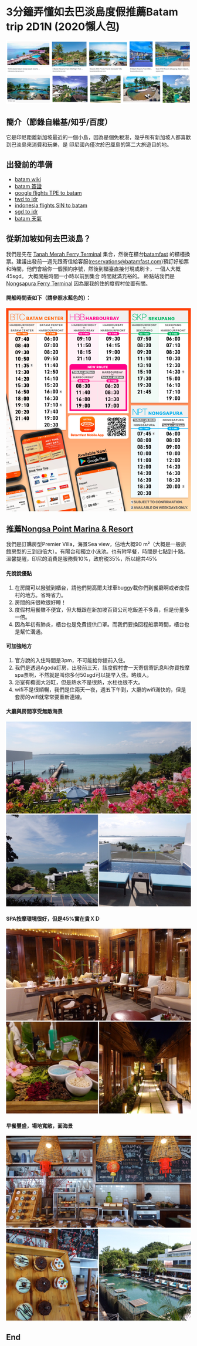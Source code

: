 # 3分鐘弄懂如去巴淡島度假推薦Batam trip 2D1N (2020懶人包)
![f1](https://github.com/HCH1/blog/blob/master/fig/batam1.png)

## 簡介（節錄自維基/知乎/百度）
它是印尼距離新加坡最近的一個小島，因為是個免稅港，幾乎所有新加坡人都喜歡到巴淡島來消費和玩樂，是 印尼國內僅次於巴厘島的第二大旅遊目的地。

## 出發前的準備
- [batam wiki](https://www.google.com.tw/search?source=hp&ei=JzIkXMrUB42y9QOcxZ6YAg&q=batam+wiki)
- [batam 簽證](https://www.google.com.tw/search?source=hp&ei=JzIkXMrUB42y9QOcxZ6YAg&q=batam+簽證)
- [google flights TPE to batam](https://www.google.com.tw/search?source=hp&ei=JzIkXMrUB42y9QOcxZ6YAg&q=google+flights+TPE+to+batam)
- [twd to idr](https://www.google.com.tw/search?source=hp&ei=JzIkXMrUB42y9QOcxZ6YAg&q=twd+to+idr)
- [indonesia flights SIN to batam](https://www.google.com.tw/search?source=hp&ei=JzIkXMrUB42y9QOcxZ6YAg&q=google+flights+SIN+to+batam)
- [sgd to idr](https://www.google.com.tw/search?source=hp&ei=JzIkXMrUB42y9QOcxZ6YAg&q=sgd+to+idr)
- [batam 天氣](https://www.google.com.tw/search?source=hp&ei=JzIkXMrUB42y9QOcxZ6YAg&q=batam+天氣)

## 從新加坡如何去巴淡島？
我們是先在
[Tanah Merah Ferry Terminal](https://www.google.com.sg/maps/place/Tanah+Merah+Ferry+Terminal/@1.301962,103.9756795,14.18z/data=!4m9!3m8!1s0x31da2346c8620243:0x2eb746bcdf6115d8!5m3!1s2020-02-15!4m1!1i2!8m2!3d1.3142959!4d103.988471)
集合，然後在櫃台[batamfast](https://www.batamfast.com/home/index.ashx)
的櫃檯換票。建議出發前一週先跟寄信給客服(reservations@batamfast.com)預訂好船票和時間，他們會給你一個預約序號，然後到櫃臺直接付現或刷卡，一個人大概45sgd。
大概開船時間一小時以前到集合 時間就滿充裕的。
終點站我們是[Nongsapura Ferry Terminal](https://www.google.com.sg/maps/place/Nongsapura+Ferry+Terminal/@1.1911892,104.0914151,15z/data=!4m9!3m8!1s0x0:0x3dd2efb10180b639!5m3!1s2020-02-15!4m1!1i2!8m2!3d1.1886483!4d104.0946114)
因為跟我的住的度假村位置有關。

#### 開船時間表如下（請參照水藍色的）：
![f1](https://github.com/HCH1/blog/blob/master/fig/batam2.png)

## 推薦[Nongsa Point Marina & Resort](https://www.google.com.sg/maps/place/Nongsa+Point+Marina+%26+Resort/@1.1923477,104.0998694,15z/data=!4m9!3m8!1s0x0:0x72eb926b1eac7770!5m3!1s2020-02-15!4m1!1i2!8m2!3d1.196004!4d104.0981734)

我們是訂購房型Premier Villa，海景Sea view，佔地大概90 m²（大概是一般旅館房型的三到四倍大）。有陽台和獨立小泳池。也有附早餐，時間是七點到十點。
溫馨提醒，印尼的消費是服務費10%，政府税35%，所以總共45%

#### 先說說優點
1. 在房間可以撥號到櫃台，請他們開高爾夫球車buggy載你們到餐廳啊或者度假村的地方。省時省力。
1. 房間的床很軟很好睡！
1. 度假村用餐雖不便宜，但大概跟在新加坡百貨公司吃飯差不多貴，但是份量多一倍。
1. 因為年初有肺炎，櫃台也是免費提供口罩。而我們要換回程船票時間，櫃台也是幫忙溝通。

#### 可加強地方
1. 官方說的入住時間是3pm，不可能給你提前入住。
1. 我們是透過Agoda訂房，出發前三天，該度假村會一天寄信寄訊息叫你買按摩spa票啊，不然就是叫你多付50sgd可以提早入住。略煩人。
1. 浴室有橢圓大浴缸，但是熱水不是很熱，水柱也很不大。
1. wifi不是很順暢，我們是住兩天一夜，週五下午到，大廳的wifi滿快的，但是套房的wifi就常常要重新連線。

#### 大廳與房間享受無敵海景
![f1](https://github.com/HCH1/blog/blob/master/fig/batam3.jpg)

#### SPA按摩環境很好，但是45%實在貴ＸＤ
![f1](https://github.com/HCH1/blog/blob/master/fig/batam4.jpg)

#### 早餐豐盛，場地寬敞，面海景
![f1](https://github.com/HCH1/blog/blob/master/fig/batam5.jpg)

## End
